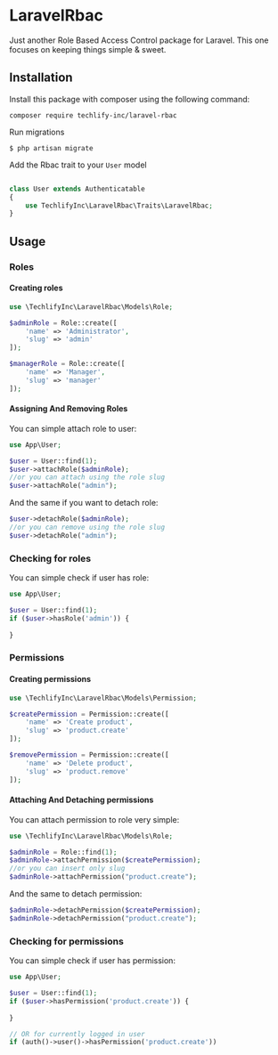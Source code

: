 # LaravelRbac

Just another Role Based Access Control package for Laravel. This one focuses on keeping things simple & sweet. 

## Installation

Install this package with composer using the following command:

```
composer require techlify-inc/laravel-rbac
```

Run migrations

```
$ php artisan migrate
```

Add the Rbac trait to your `User` model

```php

class User extends Authenticatable
{
    use TechlifyInc\LaravelRbac\Traits\LaravelRbac;
}
```

## Usage

### Roles

#### Creating roles

```php
use \TechlifyInc\LaravelRbac\Models\Role;

$adminRole = Role::create([
    'name' => 'Administrator',
    'slug' => 'admin'
]);

$managerRole = Role::create([
    'name' => 'Manager',
    'slug' => 'manager'
]);
```

#### Assigning And Removing Roles
	
You can simple attach role to user:
```php
use App\User;

$user = User::find(1);
$user->attachRole($adminRole);
//or you can attach using the role slug
$user->attachRole("admin");
```
And the same if you want to detach role:
```php
$user->detachRole($adminRole);
//or you can remove using the role slug
$user->detachRole("admin");
```
### Checking for roles

You can simple check if user has role:
```php
use App\User;

$user = User::find(1);
if ($user->hasRole('admin')) {
    
}
```

### Permissions

#### Creating permissions

```php
use \TechlifyInc\LaravelRbac\Models\Permission;

$createPermission = Permission::create([
    'name' => 'Create product',
    'slug' => 'product.create'
]);

$removePermission = Permission::create([
    'name' => 'Delete product',
    'slug' => 'product.remove'
]);
```

#### Attaching And Detaching permissions

You can attach permission to role very simple:
```php
use \TechlifyInc\LaravelRbac\Models\Role;

$adminRole = Role::find(1);
$adminRole->attachPermission($createPermission);
//or you can insert only slug
$adminRole->attachPermission("product.create");
```
And the same to detach permission:
```php
$adminRole->detachPermission($createPermission);
$adminRole->detachPermission("product.create");
```

### Checking for permissions

You can simple check if user has permission:
```php
use App\User;

$user = User::find(1);
if ($user->hasPermission('product.create')) {
    
}

// OR for currently logged in user
if (auth()->user()->hasPermission('product.create'))
```
